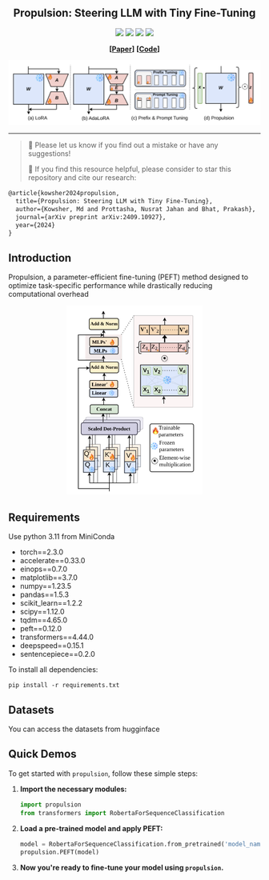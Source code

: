 <div align="center">
  <!-- <h1><b> Time-LLM </b></h1> -->
  <!-- <h2><b> Time-LLM </b></h2> -->
  <h2><b> Propulsion: Steering LLM with Tiny Fine-Tuning </b></h2>
</div>


<div align="center">

![](https://img.shields.io/github/last-commit/Kowsher/Propulsion?color=green)
![](https://img.shields.io/github/stars/Kowsher/Propulsion?color=yellow)
![](https://img.shields.io/github/forks/Kowsher/Propulsion?color=lightblue)
![](https://img.shields.io/badge/PRs-Welcome-green)

</div>

<div align="center">

**[<a href="https://arxiv.org/abs/2409.10927">Paper</a>]**
**[<a href="https://github.com/Kowsher/Propulsion">Code</a>]**


</div>

<p align="center">

<img src="./figures/propulsion_compare.png" width="770">

</p>

---
>
> 🙋 Please let us know if you find out a mistake or have any suggestions!
> 
> 🌟 If you find this resource helpful, please consider to star this repository and cite our research:

```
@article{kowsher2024propulsion,
  title={Propulsion: Steering LLM with Tiny Fine-Tuning},
  author={Kowsher, Md and Prottasha, Nusrat Jahan and Bhat, Prakash},
  journal={arXiv preprint arXiv:2409.10927},
  year={2024}
}
```

## Introduction
 Propulsion, a  parameter-efficient fine-tuning (PEFT) method designed to optimize task-specific performance while drastically reducing computational overhead

<p align="center">

<img src="./figures/propulsion_method.png" width="270">

</p>

## Requirements
Use python 3.11 from MiniConda

- torch==2.3.0
- accelerate==0.33.0
- einops==0.7.0
- matplotlib==3.7.0
- numpy==1.23.5
- pandas==1.5.3
- scikit_learn==1.2.2
- scipy==1.12.0
- tqdm==4.65.0
- peft==0.12.0
- transformers==4.44.0
- deepspeed==0.15.1
- sentencepiece==0.2.0


To install all dependencies:
```
pip install -r requirements.txt
```

## Datasets
You can access the datasets from hugginface

## Quick Demos

To get started with `propulsion`, follow these simple steps:

1. **Import the necessary modules:**

    ```python
    import propulsion
    from transformers import RobertaForSequenceClassification
    ```

2. **Load a pre-trained model and apply PEFT:**

    ```python
    model = RobertaForSequenceClassification.from_pretrained('model_name')
    propulsion.PEFT(model)
    ```

3. **Now you're ready to fine-tune your model using `propulsion`.**

